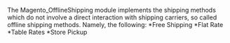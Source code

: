 The Magento_OfflineShipping module implements the shipping methods which do not involve a direct interaction with shipping carriers, so called offline shipping methods. Namely, the following:
*Free Shipping
*Flat Rate
*Table Rates
*Store Pickup

